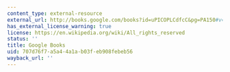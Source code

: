 ```yaml
---
content_type: external-resource
external_url: http://books.google.com/books?id=uPICOPLCdfcC&pg=PA150#v=onepage
has_external_license_warning: true
license: https://en.wikipedia.org/wiki/All_rights_reserved
status: ''
title: Google Books
uid: 707d76f7-a5a4-4a1a-b03f-eb908febeb56
wayback_url: ''
---
```

